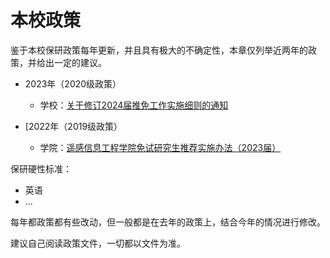 # 本校政策

鉴于本校保研政策每年更新，并且具有极大的不确定性，本章仅列举近两年的政策，并给出一定的建议。

- 2023年（2020级政策）

	- 学校：[关于修订2024届推免工作实施细则的通知](https://uc.whu.edu.cn/info/1520/15790.htm)

- [2022年（2019级政策）

    - 学院：[遥感信息工程学院免试研究生推荐实施办法（2023届）](https://rsgis.whu.edu.cn/info/1213/10443.htm)


保研硬性标准：

- 英语
- ...


每年都政策都有些改动，但一般都是在去年的政策上，结合今年的情况进行修改。

建议自己阅读政策文件，一切都以文件为准。

